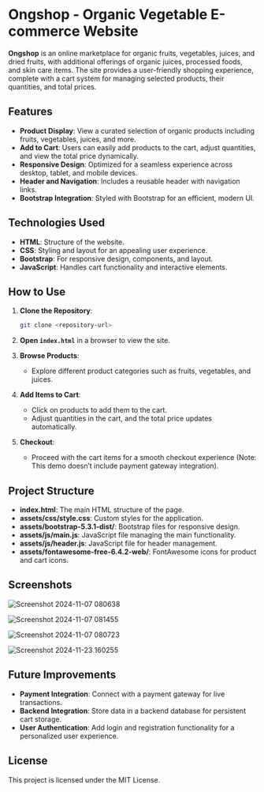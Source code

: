 
# Ongshop - Organic Vegetable E-commerce Website

**Ongshop** is an online marketplace for organic fruits, vegetables, juices, and dried fruits, with additional offerings of organic juices, processed foods, and skin care items. The site provides a user-friendly shopping experience, complete with a cart system for managing selected products, their quantities, and total prices.

## Features

- **Product Display**: View a curated selection of organic products including fruits, vegetables, juices, and more.
- **Add to Cart**: Users can easily add products to the cart, adjust quantities, and view the total price dynamically.
- **Responsive Design**: Optimized for a seamless experience across desktop, tablet, and mobile devices.
- **Header and Navigation**: Includes a reusable header with navigation links.
- **Bootstrap Integration**: Styled with Bootstrap for an efficient, modern UI.

## Technologies Used

- **HTML**: Structure of the website.
- **CSS**: Styling and layout for an appealing user experience.
- **Bootstrap**: For responsive design, components, and layout.
- **JavaScript**: Handles cart functionality and interactive elements.

## How to Use

1. **Clone the Repository**:
   ```bash
   git clone <repository-url>
   ```

2. **Open `index.html`** in a browser to view the site.

3. **Browse Products**:
   - Explore different product categories such as fruits, vegetables, and juices.

4. **Add Items to Cart**:
   - Click on products to add them to the cart.
   - Adjust quantities in the cart, and the total price updates automatically.

5. **Checkout**:
   - Proceed with the cart items for a smooth checkout experience (Note: This demo doesn’t include payment gateway integration).

## Project Structure

- **index.html**: The main HTML structure of the page.
- **assets/css/style.css**: Custom styles for the application.
- **assets/bootstrap-5.3.1-dist/**: Bootstrap files for responsive design.
- **assets/js/main.js**: JavaScript file managing the main functionality.
- **assets/js/header.js**: JavaScript file for header management.
- **assets/fontawesome-free-6.4.2-web/**: FontAwesome icons for product and cart icons.

## Screenshots
![Screenshot 2024-11-07 080638](https://github.com/user-attachments/assets/28e3508d-1aa0-422b-abcd-9c4c5fbe5954)

![Screenshot 2024-11-07 081455](https://github.com/user-attachments/assets/d0672109-758b-4365-a653-c2d849290b54)

![Screenshot 2024-11-07 080723](https://github.com/user-attachments/assets/80ed2af3-dc17-43c6-a021-184ccb0fe1cb)

![Screenshot 2024-11-23 160255](https://github.com/user-attachments/assets/7a2e10dc-6464-4fac-8817-f67e1ff91593)



## Future Improvements

- **Payment Integration**: Connect with a payment gateway for live transactions.
- **Backend Integration**: Store data in a backend database for persistent cart storage.
- **User Authentication**: Add login and registration functionality for a personalized user experience.

## License

This project is licensed under the MIT License. 
